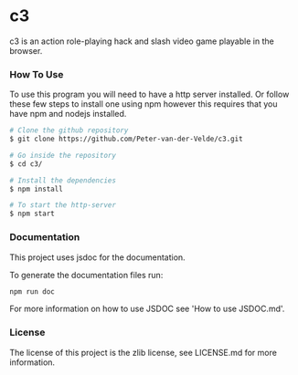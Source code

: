 # c3
c3 is an action role-playing hack and slash video game playable in the browser.

### How To Use
To use this program you will need to have a http server installed.
Or follow these few steps to install one using npm however this requires that you have npm and nodejs installed.

```bash
# Clone the github repository
$ git clone https://github.com/Peter-van-der-Velde/c3.git

# Go inside the repository
$ cd c3/

# Install the dependencies
$ npm install

# To start the http-server
$ npm start
```

### Documentation
This project uses jsdoc for the documentation.

To generate the documentation files run:
```bash
npm run doc
```
For more information on how to use JSDOC see 'How to use JSDOC.md'.


### License
The license of this project is the zlib license, see LICENSE.md for more information.
